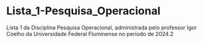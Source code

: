 # Lista_1-Pesquisa_Operacional
Lista 1 da Disciplina Pesquisa Operacional, administrada pelo professor Igor Coelho da Universidade Federal Fluminense no período de 2024.2
